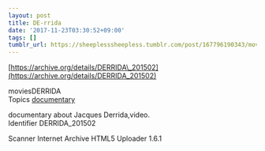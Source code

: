 ```yaml
---
layout: post
title: DE-rrida
date: '2017-11-23T03:30:52+09:00'
tags: []
tumblr_url: https://sheeplesssheepless.tumblr.com/post/167796190343/moviesderrida-topics-documentary-documentary-about
---
```

[https://archive.org/details/DERRIDA\_201502](https://archive.org/details/DERRIDA_201502)  

moviesDERRIDA  
Topics [documentary](https://archive.org/search.php?query=subject%3A%22documentary%22)

documentary about Jacques Derrida,video.  
Identifier DERRIDA\_201502

Scanner Internet Archive HTML5 Uploader 1.6.1

